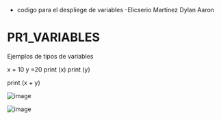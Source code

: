 - codigo para el despliege de variables -Elicserio Martínez Dylan Aaron

# PR1_VARIABLES
Ejemplos de tipos de variables

x = 10
y =20
print (x)
print (y)

print (x + y)


![image](https://github.com/user-attachments/assets/5d9f4848-f3c1-4e67-9be4-f2085e20c456)

![image](https://github.com/user-attachments/assets/fafb2f89-bb54-488f-96ce-be6abd7a74db)

